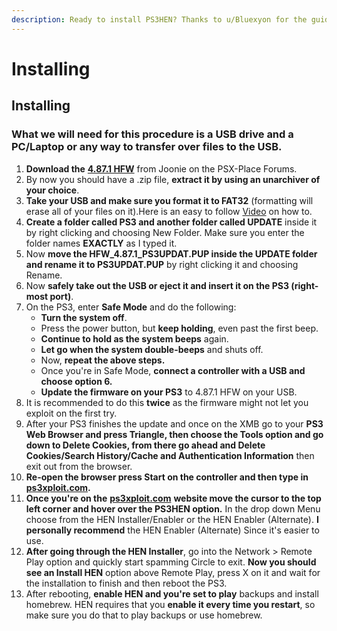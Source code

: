 ```yaml
---
description: Ready to install PS3HEN? Thanks to u/Bluexyon for the guide!
---
```


# Installing

## Installing

### What we will need for this procedure is a USB drive and a PC/Laptop or any way to transfer over files to the USB.

1. **Download the** [**4.87.1 HFW**](https://www.psx-place.com/threads/4-87-1-hfw-hybrid-firmware.31958/) from Joonie on the PSX-Place Forums.
2. By now you should have a .zip file, **extract it by using an unarchiver of your choice**.
3. **Take your USB and make sure you format it to FAT32** \(formatting will erase all of your files on it\).Here is an easy to follow [Video](https://www.youtube.com/watch?v=H5-yogh6m4M) on how to.
4. **Create a folder called PS3 and another folder called UPDATE** inside it by right clicking and choosing New Folder. Make sure you enter the folder names **EXACTLY** as I typed it.
5. Now **move the HFW\_4.87.1\_PS3UPDAT.PUP inside the UPDATE folder and rename it to PS3UPDAT.PUP** by right clicking it and choosing Rename.
6. Now **safely take out the USB or eject it and insert it on the PS3 \(right-most port\)**.
7. On the PS3, enter **Safe Mode** and do the following:
   * **Turn the system off**.
   * Press the power button, but **keep holding**, even past the first beep.
   * **Continue to hold as the system beeps** again.
   * **Let go when the system double-beeps** and shuts off.
   * Now, **repeat the above steps.**
   * Once you're in Safe Mode, **connect a controller with a USB and choose option 6.**
   * **Update the firmware on your PS3** to 4.87.1 HFW on your USB.
8. It is recommended to do this **twice** as the firmware might not let you exploit on the first try.
9. After your PS3 finishes the update and once on the XMB go to your **PS3 Web Browser and press Triangle, then choose the Tools option and go down to Delete Cookies, from there go ahead and Delete Cookies/Search History/Cache and Authentication Information** then exit out from the browser.
10. **Re-open the browser press Start on the controller and then type in** [**ps3xploit.com**](https://ps3xploit.com/)**.**
11. **Once you're on the** [**ps3xploit.com**](https://ps3xploit.com/) **website move the cursor to the top left corner and hover over the PS3HEN option.** In the drop down Menu choose from the HEN Installer/Enabler or the HEN Enabler \(Alternate\). **I personally recommend** the HEN Enabler \(Alternate\) Since it's easier to use.
12. **After going through the HEN Installer**, go into the Network &gt; Remote Play option and quickly start spamming Circle to exit. **Now you should see an Install HEN** option above Remote Play, press X on it and wait for the installation to finish and then reboot the PS3.
13. After rebooting, **enable HEN and you're set to play** backups and install homebrew. HEN requires that you **enable it every time you restart**, so make sure you do that to play backups or use homebrew.

